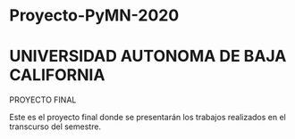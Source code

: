 # Proyecto-PyMN-2020
# UNIVERSIDAD AUTONOMA DE BAJA CALIFORNIA 

PROYECTO FINAL 

Este es el proyecto final donde se presentarán  los trabajos realizados en el transcurso del semestre. 
